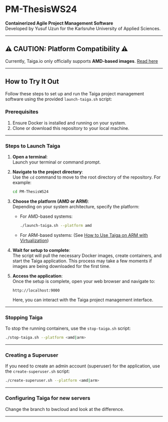 
# PM-ThesisWS24

**Containerized Agile Project Management Software**  
Developed by Yusuf Uzun for the Karlsruhe University of Applied Sciences.

---

## ⚠️ CAUTION: Platform Compatibility ⚠️
Currently, Taiga.io only officially supports **AMD-based images**. 
[Read here](https://community.taiga.io/t/how-to-use-taiga-on-arm-with-virtualization/3583/2)

---

## How to Try It Out

Follow these steps to set up and run the Taiga project management software using the provided `launch-taiga.sh` script:

### Prerequisites
1. Ensure Docker is installed and running on your system.
2. Clone or download this repository to your local machine.

---

### Steps to Launch Taiga
1. **Open a terminal**:  
   Launch your terminal or command prompt.

2. **Navigate to the project directory**:  
   Use the `cd` command to move to the root directory of the repository. For example:
   ```bash
   cd PM-ThesisWS24
   ```

3. **Choose the platform (AMD or ARM)**:  
   Depending on your system architecture, specify the platform:
   - For AMD-based systems:
     ```bash
     ./launch-taiga.sh --platform amd
     ```
   - For ARM-based systems:
     (See [How to Use Taiga on ARM with Virtualization](https://community.taiga.io/t/how-to-use-taiga-on-arm-with-virtualization/3583/2))

4. **Wait for setup to complete**:  
   The script will pull the necessary Docker images, create containers, and start the Taiga application. This process may take a few moments if images are being downloaded for the first time.

5. **Access the application**:  
   Once the setup is complete, open your web browser and navigate to:
   ```
   http://localhost:9000
   ```
   Here, you can interact with the Taiga project management interface.

---

### Stopping Taiga
To stop the running containers, use the `stop-taiga.sh` script:
```bash
./stop-taiga.sh --platform <amd|arm>
```

---

### Creating a Superuser
If you need to create an admin account (superuser) for the application, use the `create-superuser.sh` script:
```bash
./create-superuser.sh --platform <amd|arm>
```


---

### Configuring Taiga for new servers
Change the branch to bwcloud and look at the difference.

---
